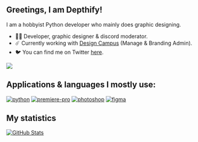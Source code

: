 ## Greetings, I am Depthify!

I am a hobbyist Python developer who mainly does graphic designing.
- 👨‍💻 Developer, graphic designer & discord moderator.
- ☄️ Currently working with [Design Campus](https://discord.gg/invite/UKrmKYATj2) (Manage & Branding Admin).
- 🐦 You can find me on Twitter [here](https://twitter.com/TheRealDepthify).

![](https://komarev.com/ghpvc/?username=Depthify&style=flat)

## Applications & languages I mostly use:
[![python](https://user-images.githubusercontent.com/107516153/218749095-1f4d4a5d-e170-47df-97a1-eb5644c3e95c.png)](https://www.python.org) 
[![premiere-pro](https://user-images.githubusercontent.com/107516153/218750007-0a91b715-95a9-4e7f-9689-3bca7e8facc7.png)](https://www.adobe.com/products/premiere.html)
[![photoshop](https://user-images.githubusercontent.com/107516153/218750310-d99cee70-5099-4cce-bc61-945121325b9b.png)](https://www.adobe.com/products/photoshop.html)
[![figma](https://user-images.githubusercontent.com/107516153/218750955-01c276a0-c2d3-4b5a-ad7b-be340b0d98fd.png)](https://figma.com)

## My statistics
[![GitHub Stats](https://github-readme-stats.vercel.app/api?username=Depthify&show_icons=True&theme=tokyonight)](https://github.com/anuraghazra/github-readme-stats)

